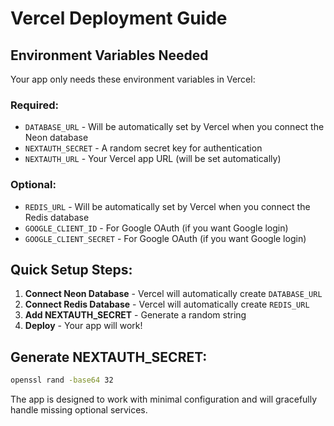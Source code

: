 # Vercel Deployment Guide

## Environment Variables Needed

Your app only needs these environment variables in Vercel:

### Required:
- `DATABASE_URL` - Will be automatically set by Vercel when you connect the Neon database
- `NEXTAUTH_SECRET` - A random secret key for authentication
- `NEXTAUTH_URL` - Your Vercel app URL (will be set automatically)

### Optional:
- `REDIS_URL` - Will be automatically set by Vercel when you connect the Redis database
- `GOOGLE_CLIENT_ID` - For Google OAuth (if you want Google login)
- `GOOGLE_CLIENT_SECRET` - For Google OAuth (if you want Google login)

## Quick Setup Steps:

1. **Connect Neon Database** - Vercel will automatically create `DATABASE_URL`
2. **Connect Redis Database** - Vercel will automatically create `REDIS_URL` 
3. **Add NEXTAUTH_SECRET** - Generate a random string
4. **Deploy** - Your app will work!

## Generate NEXTAUTH_SECRET:
```bash
openssl rand -base64 32
```

The app is designed to work with minimal configuration and will gracefully handle missing optional services.
